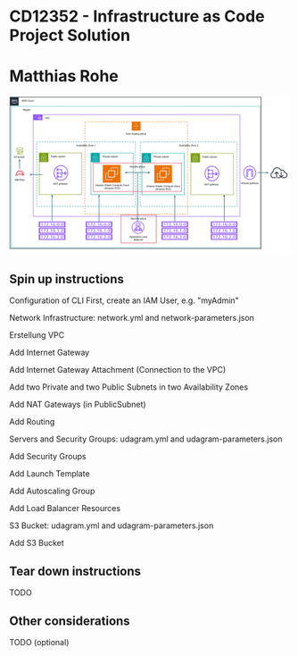 # CD12352 - Infrastructure as Code Project Solution
# Matthias Rohe

<img src="https://github.com/MattRo74/udacity-iac-project/blob/master/diagram_ppt/Diagram.jpg">

## Spin up instructions
Configuration of CLI
First, create an IAM User, e.g. "myAdmin"

Network Infrastructure: network.yml and network-parameters.json

Erstellung VPC

Add Internet Gateway

Add Internet Gateway Attachment (Connection to the VPC)

Add two Private and two Public Subnets in two Availability Zones

Add NAT Gateways (in PublicSubnet)

Add Routing

Servers and Security Groups: udagram.yml and udagram-parameters.json


Add Security Groups

Add Launch Template

Add Autoscaling Group

Add Load Balancer Resources

S3 Bucket: udagram.yml and udagram-parameters.json

Add S3 Bucket



## Tear down instructions
TODO

## Other considerations
TODO (optional)